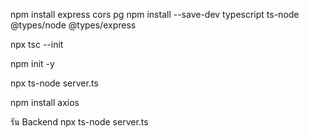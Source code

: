 npm install express cors pg
npm install --save-dev typescript ts-node @types/node @types/express

npx tsc --init

npm init -y

npx ts-node server.ts


npm install axios

รัน Backend
npx ts-node server.ts